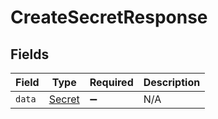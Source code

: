 # CreateSecretResponse


## Fields

| Field                                   | Type                                    | Required                                | Description                             |
| --------------------------------------- | --------------------------------------- | --------------------------------------- | --------------------------------------- |
| `data`                                  | [Secret](../../models/shared/secret.md) | :heavy_minus_sign:                      | N/A                                     |
